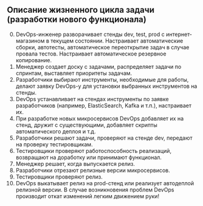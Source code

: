 ## Описание жизненного цикла задачи (разработки нового функционала)

0. DevOps-инженер разворачивает стенды dev, test, prod с интернет-магазином в текущем состоянии. Настраивает 
   автоматические сборки, автотесты, автоматическое переоткрытие задач в случае провала тестов. Настраивает 
   автоматическое резервное копирование.
1. Менеджер создает доску с задачами, распределяет задачи по спринтам, выставляет приоритеты задачам.
2. Разработчики выбирают инструменты, необходимые для работы, делают заявку DevOps-у для установки выбранных 
   инструментов на стенды.
3. DevOps устанавливает на стендах инструменты по заявке разработчиков (например, ElasticSearch, Kafka и т.п.), 
   настраивает их.
4. При разработке новых микросервисов DevOps добавляет их на стенд, дружит с существующими, добавляет скрипты 
   автоматического деплоя и т.д.
5. Разработчики решают задачи, проверяют на стенде dev, передают на проверку тестировщикам.
6. Тестировщики проверяют работоспособность реализаций, возвращают на доработку или принимают функционал.
7. Менеджер решает, когда выпускается релиз.
8. Разработчики отрезают релизные версии микросервисов.
9. Тестировщики проверяют релиз.
10. DevOps выкатывает релиз на prod-стенд или реализует автодеплой релизной версии. В случае возникновения проблем 
    DevOps производит откат изменений легким движением руки!
